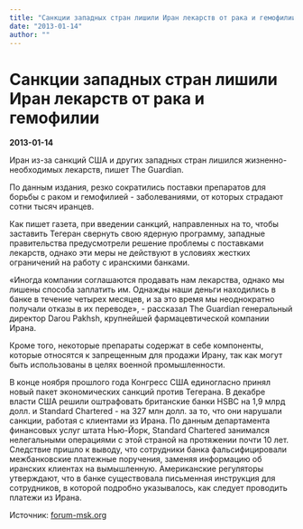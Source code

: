 ```yaml
---
title: "Санкции западных стран лишили Иран лекарств от рака и гемофилии"
date: "2013-01-14"
author: ""
---
```


# Санкции западных стран лишили Иран лекарств от рака и гемофилии

**2013-01-14** 

Иран из-за санкций США и других западных стран лишился жизненно-необходимых лекарств, пишет The Guardian.

По данным издания, резко сократились поставки препаратов для борьбы с раком и гемофилией - заболеваниями, от которых страдают сотни тысяч иранцев.

Как пишет газета, при введении санкций, направленных на то, чтобы заставить Тегеран свернуть свою ядерную программу, западные правительства предусмотрели решение проблемы с поставками лекарств, однако эти меры не действуют в условиях жестких ограничений на работу с иранскими банками.

«Иногда компании соглашаются продавать нам лекарства, однако мы лишены способа заплатить им. Однажды наши деньги находились в банке в течение четырех месяцев, и за это время мы неоднократно получали отказы в их переводе», - рассказал The Guardian генеральный директор Darou Pakhsh, крупнейшей фармацевтической компании Ирана.

Кроме того, некоторые препараты содержат в себе компоненты, которые относятся к запрещенным для продажи Ирану, так как могут быть использованы в целях военной промышленности.

В конце ноября прошлого года Конгресс США единогласно принял новый пакет экономических санкций против Тегерана. В декабре власти США решили оштрафовать британские банки HSBC на 1,9 млрд долл. и Standard Chartered - на 327 млн долл. за то, что они нарушали санкции, работая с клиентами из Ирана. По данным департамента финансовых услуг штата Нью-Йорк, Standard Chartered занимался нелегальными операциями с этой страной на протяжении почти 10 лет. Следствие пришло к выводу, что сотрудники банка фальсифицировали межбанковские платежные поручения, заменяя информацию об иранских клиентах на вымышленную. Американские регуляторы утверждают, что в банке существовала письменная инструкция для сотрудников, в которой подробно указывалось, как следует проводить платежи из Ирана.

Источник: [forum-msk.org](http://forum-msk.org/material/news/9730055.html)